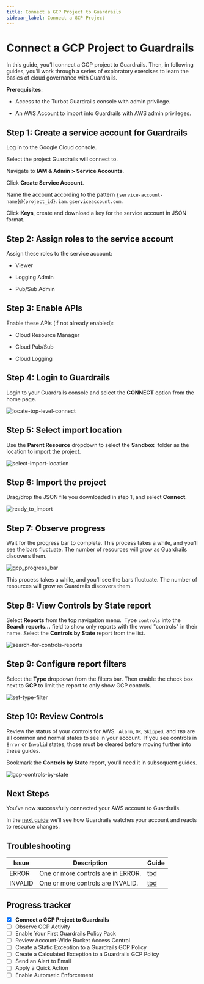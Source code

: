 ```yaml
---
title: Connect a GCP Project to Guardrails
sidebar_label: Connect a GCP Project
---
```



# Connect a GCP Project to Guardrails

In this guide, you’ll connect a GCP project to Guardrails. Then, in following guides, you’ll work through a series of exploratory exercises to learn the basics of cloud governance with Guardrails.

**Prerequisites**:

- Access to the Turbot Guardrails console with admin privilege.

- An AWS Account to import into Guardrails with AWS admin privileges.

## Step 1: Create a service account for Guardrails

Log in to the Google Cloud console.  
  
Select the project Guardrails will connect to.  
  
Navigate to **IAM & Admin > Service Accounts**.  
  
Click **Create Service Account**.  
  
Name the account according to the pattern `{service-account-name}@{project_id}.iam.gserviceaccount.com`.

Click **Keys**, create and download a key for the service account in JSON format.

## Step 2: Assign roles to the service account

  
Assign these roles to the service account:  
  
- Viewer

- Logging Admin

- Pub/Sub Admin

## Step 3: Enable APIs

Enable these APIs (if not already enabled):  
  
- Cloud Resource Manager  
  
- Cloud Pub/Sub  
  
- Cloud Logging  


## Step 4: Login to Guardrails

  
Login to your Guardrails console and select the **CONNECT** option from the home page.  

<p><img alt="locate-top-level-connect" src="/images/docs/guardrails/getting-started/getting-started-gcp/connect-a-project/locate-top-level-connect.png"/></p>

## Step 5: Select import location

Use the **Parent Resource** dropdown to select the **Sandbox**  folder as the location to import the project. 

<p><img alt="select-import-location" src="/images/docs/guardrails/getting-started/getting-started-gcp/connect-a-project/select-import-location.png"/></p>

## Step 6: Import the project

Drag/drop the JSON file you downloaded in step 1, and select **Connect**.

<p><img alt="ready_to_import" src="/images/docs/guardrails/getting-started/getting-started-gcp/connect-a-project/ready-to-import.png"/></p>

## Step 7: Observe progress

  
Wait for the progress bar to complete. This process takes a while, and you’ll see the bars fluctuate. The number of resources will grow as Guardrails discovers them.

<p><img alt="gcp_progress_bar" src="/images/docs/guardrails/getting-started/getting-started-gcp/connect-a-project/gcp-progress-bar.png"/></p>

This process takes a while, and you’ll see the bars fluctuate. The number of resources will grow as Guardrails discovers them.

## Step 8: View Controls by State report

Select **Reports** from the top navigation menu.  Type `controls` into the **Search reports…** field to show only reports with the word "controls" in their name. Select the **Controls by State** report from the list.  

<p><img alt="search-for-controls-reports" src="/images/docs/guardrails/getting-started/getting-started-gcp/connect-a-project/search-for-controls-reports.png"/></p>

## Step 9: Configure report filters

Select the **Type** dropdown from the filters bar. Then enable the check box next to **GCP** to limit the report to only show GCP controls.  

<p><img alt="set-type-filter" src="/images/docs/guardrails/getting-started/getting-started-gcp/connect-a-project/set-type-filter.png"/></p>

## Step 10: Review Controls

Review the status of your controls for AWS.  `Alarm`, `OK`, `Skipped`, and `TBD` are all common and normal states to see in your account.  If you see controls in `Error` or `Invalid` states, those must be cleared before moving further into these guides.  

  
Bookmark the **Controls by State** report, you’ll need it in subsequent guides.

<p><img alt="gcp-controls-by-state" src="/images/docs/guardrails/getting-started/getting-started-gcp/connect-a-project/gcp-controls-by-state.png"/></p>

## Next Steps

  
You’ve now successfully connected your AWS account to Guardrails.

In the [next guide](/guardrails/docs/getting-started/getting-started-gcp/observe-gcp-activity) we’ll see how Guardrails watches your account and reacts to resource changes.  
  


## Troubleshooting

| Issue | Description | Guide |
|--|--|--|
| ERROR | One or more controls are in ERROR. | [tbd]() |
| INVALID | One or more controls are INVALID. | [tbd]() |


## Progress tracker

- [x] **Connect a GCP Project to Guardrails**
- [ ] Observe GCP Activity
- [ ] Enable Your First Guardrails Policy Pack
- [ ] Review Account-Wide Bucket Access Control
- [ ] Create a Static Exception to a Guardrails GCP Policy
- [ ] Create a Calculated Exception to a Guardrails GCP Policy
- [ ] Send an Alert to Email
- [ ] Apply a Quick Action
- [ ] Enable Automatic Enforcement
